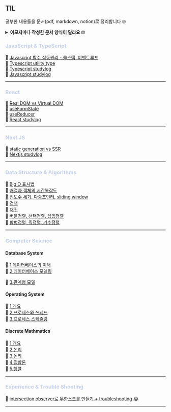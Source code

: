 ## TIL

공부한 내용들을 문서(pdf, markdown, notion)로 정리합니다 🤓 <br/>

<details>
<summary style="font-weight:600"> 이모지마다 작성한 문서 양식이 달라요 🙄</summary>
<div markdown="1">

| emoji |   type   |
| :---: | :------: |
|  📌   |   pdf    |
|  📝   | markdown |
|  📕   |  notion  |

</div>
<p style="font-style:italic">😎 노션에서 markdown / pdf로 옮겨가는 중 😎</p>
</details>

<h3 style="color:#c5d1eb">JavaScript & TypeScript</h3>
<span>📌  <a href="https://github.com/jio-ping/TIL/blob/b35eade2e92c7e2868db827136ca1cc904db92e5/Javascript/%EC%9E%90%EB%B0%94%EC%8A%A4%ED%81%AC%EB%A6%BD%ED%8A%B8%EC%9D%98%20%ED%95%A8%EC%88%98%EC%9E%91%EB%8F%99%EC%9B%90%EB%A6%AC.pdf">Javascript 함수 작동원리 - 콜스택, 이벤트루프 </a></span><br/>
<span>📕 <a href="https://localhost1029.notion.site/utility-type-df747f6f609d41418fbe3b18610bbc0d?pvs=4">Typescript utility type </a></span><br/>
<span>📕 <a href="https://localhost1029.notion.site/typescript-study-f62f24cf5f6f48f18d17fa03ef26267b?pvs=4">Typescript studylog </a></span><br/>
<span>📕 <a href="https://localhost1029.notion.site/c7f984bf54db4fcbba2f3fd99c5c76ec?pvs=4">Javascript studylog</a></span><br/>
<hr>

<h3 style="color:#c5d1eb">React</h3>
<span>📌 <a href="https://github.com/jio-ping/TIL/blob/main/react/VirtualDOMvsRealDOM.pdf">Real DOM vs Virtual DOM</a></span><br/>
<span>📕 <a href="https://localhost1029.notion.site/useFormState-useActionState-143f9a2a1f3a80cda9abeb69c359cdfa?pvs=4">useFormState</a></span><br/>
<span>📕 <a href="https://localhost1029.notion.site/useReducer-8f2b2301ac0d458bad354b5552f45330?pvs=4">useReducer</a></span><br/>
<span>📕 <a href="https://localhost1029.notion.site/6b3ce94efee34f8eab25bbf46a66c88a?pvs=4">React studylog</a></span><br/>

<hr>
<h3 style="color:#c5d1eb">Next JS</h3>
<span>📌 <a href="https://github.com/jio-ping/TIL/blob/main/Nextjs/static%20generation%20vs%20SSR%20(next.js).pdf">static generation vs SSR</a></span><br/>
<span>📕 <a href="https://localhost1029.notion.site/Next-js-study-7ac36aaf8c634a08ad5ef6f0343e596e?pvs=4">Nextjs studylog</a></span><br/>
<hr>

<h3 style="color:#c5d1eb">Data Structure & Algorithms</h3>
<span>📝 <a href="https://github.com/jio-ping/TIL/blob/main/DataStructure%20%26%20Algorithm/BigO%ED%91%9C%EA%B8%B0%EB%B2%95.md">Big O 표시법</a></span><br/>
<span>📝 <a href="https://github.com/jio-ping/TIL/blob/main/DataStructure%20%26%20Algorithm/object%26arrayofBigO.md">배열과 객체의 시간복잡도</a></span><br/>
<span>📝 <a href="https://github.com/jio-ping/TIL/blob/main/DataStructure%20%26%20Algorithm/%EB%B9%88%EB%8F%84%EC%88%98%EC%84%B8%EA%B8%B0%2C%EB%8B%A4%EC%A4%91%ED%8F%AC%EC%9D%B8%ED%84%B0%2Cslidingwindow.md">빈도수 세기, 다중포인터, sliding window</a></span><br/>
<span>📝 <a href="https://github.com/jio-ping/TIL/blob/main/DataStructure%20%26%20Algorithm/search.md">검색</a></span><br/>
<span>📝 <a href="https://github.com/jio-ping/TIL/blob/main/DataStructure%20%26%20Algorithm/recursion.md">재귀</a></span><br/>
<span>📝 <a href="https://github.com/jio-ping/TIL/blob/main/DataStructure%20%26%20Algorithm/%EB%B2%84%EB%B8%94%EC%A0%95%EB%A0%AC%2C%20%EC%84%A0%ED%83%9D%EC%A0%95%EB%A0%AC%2C%20%EC%82%BD%EC%9E%85%EC%A0%95%EB%A0%AC.md">버블정렬, 선택정렬, 삽입정렬</a></span><br/>
<span>📝 <a href="https://github.com/jio-ping/TIL/blob/main/DataStructure%20%26%20Algorithm/%ED%95%A9%EB%B3%91%EC%A0%95%EB%A0%AC%2C%ED%80%B5%EC%A0%95%EB%A0%AC%2C%EA%B8%B0%EC%88%98%EC%A0%95%EB%A0%AC.md">합병정렬, 퀵정렬, 기수정렬</a></span><br/>

<hr>
<h3 style="color:#c5d1eb">Computer Science</h3>
<h4>Database System</h4>
<span>📝 <a href="https://github.com/jio-ping/TIL/blob/main/Database%20Systems/1-%EB%8D%B0%EC%9D%B4%ED%84%B0%EB%B2%A0%EC%9D%B4%EC%8A%A4%EC%9D%98%20%EC%9D%B4%ED%95%B4.md">1.데이터베이스의 이해</a></span><br/>
<span>📝 <a href="https://github.com/jio-ping/TIL/blob/main/Database%20Systems/2-%EB%8D%B0%EC%9D%B4%ED%84%B0%EB%B2%A0%EC%9D%B4%EC%8A%A4%20%EB%AA%A8%EB%8D%B8%EB%A7%81.md">2.데이터베이스 모델링</a></span><br/>

<span>📝 <a href="https://github.com/jio-ping/TIL/blob/main/Database%20Systems/3-%EA%B4%80%EA%B3%84%ED%98%95%20%EB%AA%A8%EB%8D%B8.md">3.관계형 모델</a></span><br/>

<h4>Operating System</h4>
<span>📝 <a href="https://github.com/jio-ping/TIL/blob/main/Opertaing%20Systems/%EA%B0%9C%EC%9A%94.md">1.개요</a></span><br/>
<span>📝 <a href="https://github.com/jio-ping/TIL/blob/main/Opertaing%20Systems/2-%ED%94%84%EB%A1%9C%EC%84%B8%EC%8A%A4%EC%99%80%20%EC%93%B0%EB%A0%88%EB%93%9C.md">2.프로세스와 쓰레드</a></span><br/>
<span>📝 <a href="https://github.com/jio-ping/TIL/blob/main/Opertaing%20Systems/3-%ED%94%84%EB%A1%9C%EC%84%B8%EC%8A%A4%20%EC%8A%A4%EC%BC%80%EC%A4%84%EB%A7%81.md">3.프로세스 스케줄링</a></span><br/>

<h4>Discrete Mathmatics</h4>
<span>📝 <a href="https://github.com/jio-ping/TIL/blob/main/DiscreteMathmatics/%EA%B0%9C%EC%9A%94.md">1.개요</a></span><br/>
<span>📝 <a href="https://github.com/jio-ping/TIL/blob/main/DiscreteMathmatics/2-%EB%85%BC%EB%A6%AC.md">2.논리</a></span><br/>
<span>📝 <a href="https://github.com/jio-ping/TIL/blob/main/DiscreteMathmatics/3-%EC%A6%9D%EB%AA%85.md">3.논리</a></span><br/>
<span>📝 <a href="https://github.com/jio-ping/TIL/blob/main/DiscreteMathmatics/4-%EC%A7%91%ED%95%A9%EB%A1%A0.md">4.집합론</a></span><br/>
<span>📝 <a href="https://github.com/jio-ping/TIL/blob/main/DiscreteMathmatics/5-%ED%96%89%EB%A0%AC.md">5.행렬</a></span><br/>
<hr>

<h3 style="color:#c5d1eb">Experience & Trouble Shooting</h3>
<span>📕 <a href="https://localhost1029.notion.site/intersection-observer-troubleshooting-102f9a2a1f3a801c895ce4329ec12f43">intersection observer로 무한스크롤 만들기 + troubleshooting 😂</a></span><br/>

<hr>
